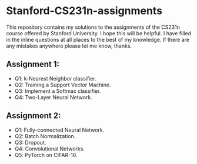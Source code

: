 # Stanford-CS231n-assignments

This repository contains my solutions to the assignments of the CS231n course offered by Stanford University. I hope this will be helpful. I have filled in the inline questions at all places to the best of my knowledge. If there are any mistakes anywhere please let me know, thanks.

## Assignment 1:
- Q1: k-Nearest Neighbor classifier.
- Q2: Training a Support Vector Machine. 
- Q3: Implement a Softmax classifier. 
- Q4: Two-Layer Neural Network.

## Assignment 2:
- Q1: Fully-connected Neural Network. 
- Q2: Batch Normalization. 
- Q3: Dropout. 
- Q4: Convolutional Networks. 
- Q5: PyTorch on CIFAR-10. 
